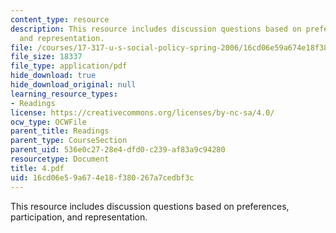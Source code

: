 ```yaml
---
content_type: resource
description: This resource includes discussion questions based on preferences, participation,
  and representation.
file: /courses/17-317-u-s-social-policy-spring-2006/16cd06e59a674e18f380267a7cedbf3c_4.pdf
file_size: 18337
file_type: application/pdf
hide_download: true
hide_download_original: null
learning_resource_types:
- Readings
license: https://creativecommons.org/licenses/by-nc-sa/4.0/
ocw_type: OCWFile
parent_title: Readings
parent_type: CourseSection
parent_uid: 536e0c27-28e4-dfd0-c239-af83a9c94280
resourcetype: Document
title: 4.pdf
uid: 16cd06e5-9a67-4e18-f380-267a7cedbf3c
---
```

This resource includes discussion questions based on preferences, participation, and representation.